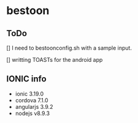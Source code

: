 # bestoon


## ToDo
[] I need to bestoonconfig.sh with a sample input.

[] writting TOASTs for the android app

## IONIC info
- ionic 3.19.0
- cordova 7.1.0
- angularjs 3.9.2
- nodejs v8.9.3
